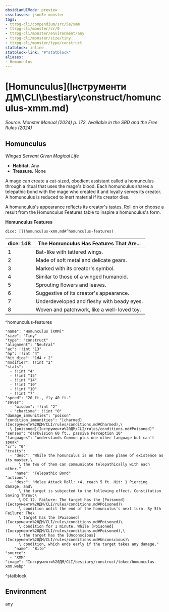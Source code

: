 ```yaml
---
obsidianUIMode: preview
cssclasses: json5e-monster
tags:
- ttrpg-cli/compendium/src/5e/xmm
- ttrpg-cli/monster/cr/0
- ttrpg-cli/monster/environment/any
- ttrpg-cli/monster/size/tiny
- ttrpg-cli/monster/type/construct
statblock: inline
statblock-link: "#^statblock"
aliases:
- Homunculus
---
```

# [Homunculus](Інструменти ДМ\CLI\bestiary\construct/homunculus-xmm.md)
*Source: Monster Manual (2024) p. 172. Available in the <span title='Systems Reference Document (5.2)'>SRD</span> and the Free Rules (2024)*  

## Homunculus

*Winged Servant Given Magical Life*

- **Habitat.** Any  
- **Treasure.** None  

A mage can create a cat-sized, obedient assistant called a homunculus through a ritual that uses the mage's blood. Each homunculus shares a telepathic bond with the mage who created it and loyally serves its creator. A homunculus is reduced to inert material if its creator dies.

A homunculus's appearance reflects its creator's tastes. Roll on or choose a result from the Homunculus Features table to inspire a homunculus's form.

**Homunculus Features**

`dice: [](homunculus-xmm.md#^homunculus-features)`

| dice: 1d8 | The Homunculus Has Features That Are... |
|-----------|-----------------------------------------|
| 1 | Bat-like with tattered wings. |
| 2 | Made of soft metal and delicate gears. |
| 3 | Marked with its creator's symbol. |
| 4 | Similar to those of a winged humanoid. |
| 5 | Sprouting flowers and leaves. |
| 6 | Suggestive of its creator's appearance. |
| 7 | Underdeveloped and fleshy with beady eyes. |
| 8 | Woven and patchwork, like a well-loved toy. |
^homunculus-features

```statblock
"name": "Homunculus (XMM)"
"size": "Tiny"
"type": "construct"
"alignment": "Neutral"
"ac": !!int "13"
"hp": !!int "4"
"hit_dice": "1d4 + 2"
"modifier": !!int "2"
"stats":
  - !!int "4"
  - !!int "15"
  - !!int "14"
  - !!int "10"
  - !!int "10"
  - !!int "7"
"speed": "20 ft., fly 40 ft."
"saves":
  - "wisdom": !!int "2"
  - "charisma": !!int "0"
"damage_immunities": "poison"
"condition_immunities": "[charmed](Інструменти%20ДМ/CLI/rules/conditions.md#Charmed),\
  \ [poisoned](Інструменти%20ДМ/CLI/rules/conditions.md#Poisoned)"
"senses": "darkvision 60 ft., passive Perception 10"
"languages": "understands Common plus one other language but can't speak"
"cr": "0"
"traits":
  - "desc": "While the homunculus is on the same plane of existence as its master,\
      \ the two of them can communicate telepathically with each other."
    "name": "Telepathic Bond"
"actions":
  - "desc": "Melee Attack Roll: +4, reach 5 ft. Hit: 1 Piercing damage, and\
      \ the target is subjected to the following effect. Constitution Saving Throw:\
      \ DC 12. Failure: The target has the [Poisoned](Інструменти%20ДМ/CLI/rules/conditions.md#Poisoned)\
      \ condition until the end of the homunculus's next turn. By 5th Failure: The\
      \ target has the [Poisoned](Інструменти%20ДМ/CLI/rules/conditions.md#Poisoned)\
      \ condition for 1 minute. While [Poisoned](Інструменти%20ДМ/CLI/rules/conditions.md#Poisoned),\
      \ the target has the [Unconscious](Інструменти%20ДМ/CLI/rules/conditions.md#Unconscious)\
      \ condition, which ends early if the target takes any damage."
    "name": "Bite"
"source":
  - "XMM"
"image": "Інструменти%20ДМ/CLI/bestiary/construct/token/homunculus-xmm.webp"
```
^statblock

## Environment

any
